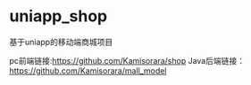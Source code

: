 # uniapp_shop
基于uniapp的移动端商城项目

pc前端链接:https://github.com/Kamisorara/shop
Java后端链接：https://github.com/Kamisorara/mall_model
